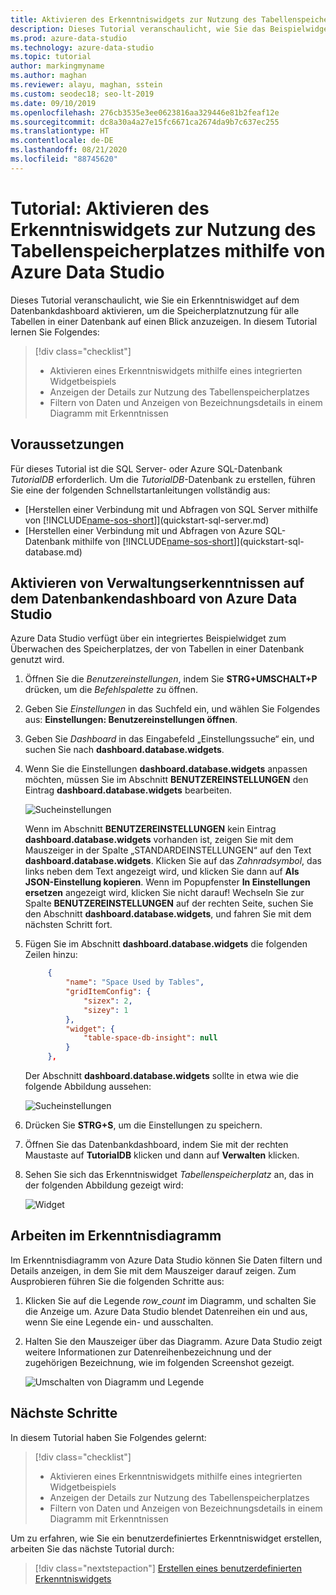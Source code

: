 ```yaml
---
title: Aktivieren des Erkenntniswidgets zur Nutzung des Tabellenspeicherplatzes
description: Dieses Tutorial veranschaulicht, wie Sie das Beispielwidget für Erkenntnisse zur Nutzung des Tabellenspeicherplatzes auf dem Dashboard für Azure Data Studio-Datenbanken aktivieren.
ms.prod: azure-data-studio
ms.technology: azure-data-studio
ms.topic: tutorial
author: markingmyname
ms.author: maghan
ms.reviewer: alayu, maghan, sstein
ms.custom: seodec18; seo-lt-2019
ms.date: 09/10/2019
ms.openlocfilehash: 276cb3535e3ee0623816aa329446e81b2feaf12e
ms.sourcegitcommit: dc8a30a4a27e15fc6671ca2674da9b7c637ec255
ms.translationtype: HT
ms.contentlocale: de-DE
ms.lasthandoff: 08/21/2020
ms.locfileid: "88745620"
---
```

# <a name="tutorial-enable-the-table-space-usage-sample-insight-widget-using-azure-data-studio"></a>Tutorial: Aktivieren des Erkenntniswidgets zur Nutzung des Tabellenspeicherplatzes mithilfe von Azure Data Studio

Dieses Tutorial veranschaulicht, wie Sie ein Erkenntniswidget auf dem Datenbankdashboard aktivieren, um die Speicherplatznutzung für alle Tabellen in einer Datenbank auf einen Blick anzuzeigen. In diesem Tutorial lernen Sie Folgendes:

> [!div class="checklist"]
> * Aktivieren eines Erkenntniswidgets mithilfe eines integrierten Widgetbeispiels
> * Anzeigen der Details zur Nutzung des Tabellenspeicherplatzes
> * Filtern von Daten und Anzeigen von Bezeichnungsdetails in einem Diagramm mit Erkenntnissen

## <a name="prerequisites"></a>Voraussetzungen

Für dieses Tutorial ist die SQL Server- oder Azure SQL-Datenbank *TutorialDB* erforderlich. Um die *TutorialDB*-Datenbank zu erstellen, führen Sie eine der folgenden Schnellstartanleitungen vollständig aus:

* [Herstellen einer Verbindung mit und Abfragen von SQL Server mithilfe von [!INCLUDE[name-sos-short](../includes/name-sos-short.md)]](quickstart-sql-server.md)
* [Herstellen einer Verbindung mit und Abfragen von Azure SQL-Datenbank mithilfe von [!INCLUDE[name-sos-short](../includes/name-sos-short.md)]](quickstart-sql-database.md)

## <a name="turn-on-a-management-insight-on-azure-data-studios-database-dashboard"></a>Aktivieren von Verwaltungserkenntnissen auf dem Datenbankendashboard von Azure Data Studio

Azure Data Studio verfügt über ein integriertes Beispielwidget zum Überwachen des Speicherplatzes, der von Tabellen in einer Datenbank genutzt wird.

1. Öffnen Sie die *Benutzereinstellungen*, indem Sie **STRG+UMSCHALT+P** drücken, um die *Befehlspalette* zu öffnen.

2. Geben Sie *Einstellungen* in das Suchfeld ein, und wählen Sie Folgendes aus: **Einstellungen: Benutzereinstellungen öffnen**.

3. Geben Sie *Dashboard* in das Eingabefeld „Einstellungssuche“ ein, und suchen Sie nach **dashboard.database.widgets**.

4. Wenn Sie die Einstellungen **dashboard.database.widgets** anpassen möchten, müssen Sie im Abschnitt **BENUTZEREINSTELLUNGEN** den Eintrag **dashboard.database.widgets** bearbeiten.

   ![Sucheinstellungen](media/tutorial-table-space-sql-server/search-settings.png)

   Wenn im Abschnitt **BENUTZEREINSTELLUNGEN** kein Eintrag **dashboard.database.widgets** vorhanden ist, zeigen Sie mit dem Mauszeiger in der Spalte „STANDARDEINSTELLUNGEN“ auf den Text **dashboard.database.widgets**. Klicken Sie auf das *Zahnradsymbol*, das links neben dem Text angezeigt wird, und klicken Sie dann auf **Als JSON-Einstellung kopieren**. Wenn im Popupfenster **In Einstellungen ersetzen** angezeigt wird, klicken Sie nicht darauf! Wechseln Sie zur Spalte **BENUTZEREINSTELLUNGEN** auf der rechten Seite, suchen Sie den Abschnitt **dashboard.database.widgets**, und fahren Sie mit dem nächsten Schritt fort.

5. Fügen Sie im Abschnitt **dashboard.database.widgets** die folgenden Zeilen hinzu:

   ```json
        {
            "name": "Space Used by Tables",
            "gridItemConfig": {
                "sizex": 2,
                "sizey": 1
            },
            "widget": {
                "table-space-db-insight": null
            }
        },
    ```

   Der Abschnitt **dashboard.database.widgets** sollte in etwa wie die folgende Abbildung aussehen:

    ![Sucheinstellungen](./media/tutorial-table-space-sql-server/insight-table-space.png)

6. Drücken Sie **STRG+S**, um die Einstellungen zu speichern.

7. Öffnen Sie das Datenbankdashboard, indem Sie mit der rechten Maustaste auf **TutorialDB** klicken und dann auf **Verwalten** klicken.

8. Sehen Sie sich das Erkenntniswidget *Tabellenspeicherplatz* an, das in der folgenden Abbildung gezeigt wird:

   ![Widget](./media/tutorial-table-space-sql-server/insight-table-space-result.png)

## <a name="working-with-the-insight-chart"></a>Arbeiten im Erkenntnisdiagramm

Im Erkenntnisdiagramm von Azure Data Studio können Sie Daten filtern und Details anzeigen, in dem Sie mit dem Mauszeiger darauf zeigen. Zum Ausprobieren führen Sie die folgenden Schritte aus:

1. Klicken Sie auf die Legende *row_count* im Diagramm, und schalten Sie die Anzeige um. Azure Data Studio blendet Datenreihen ein und aus, wenn Sie eine Legende ein- und ausschalten.

2. Halten Sie den Mauszeiger über das Diagramm. Azure Data Studio zeigt weitere Informationen zur Datenreihenbezeichnung und der zugehörigen Bezeichnung, wie im folgenden Screenshot gezeigt.

   ![Umschalten von Diagramm und Legende](./media/tutorial-table-space-sql-server/insight-table-space-toggle.png)

## <a name="next-steps"></a>Nächste Schritte

In diesem Tutorial haben Sie Folgendes gelernt:
> [!div class="checklist"]
> * Aktivieren eines Erkenntniswidgets mithilfe eines integrierten Widgetbeispiels
> * Anzeigen der Details zur Nutzung des Tabellenspeicherplatzes
> * Filtern von Daten und Anzeigen von Bezeichnungsdetails in einem Diagramm mit Erkenntnissen

Um zu erfahren, wie Sie ein benutzerdefiniertes Erkenntniswidget erstellen, arbeiten Sie das nächste Tutorial durch:

> [!div class="nextstepaction"]
> [Erstellen eines benutzerdefinierten Erkenntniswidgets](tutorial-build-custom-insight-sql-server.md)
